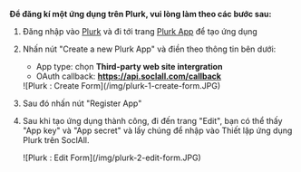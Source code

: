 __Để đăng kí một ứng dụng trên Plurk, vui lòng làm theo các bước sau:__

1.  Đăng nhập vào [Plurk](http://www.plurk.com/) và đi tới trang [Plurk App](http://www.plurk.com/PlurkApp) để tạo ứng dụng
2. Nhấn nút "Create a new Plurk App" và điền theo thông tin bên dưới:
    * App type: chọn __Third-party web site intergration__
    * OAuth callback: __https://api.soclall.com/callback__
    
    <div class="soclall-br"></div>
    ![Plurk : Create Form](/img/plurk-1-create-form.JPG)
    <div class="soclall-br"></div>
    
3. Sau đó nhấn nút "Register App"
4. Sau khi tạo ứng dụng thành công, đi đến trang "Edit", bạn có thể thấy "App key" và "App secret" và lấy chúng để nhập vào Thiết lập ứng dụng Plurk trên SoclAll.
    <div class="soclall-br"></div>
    ![Plurk : Edit Form](/img/plurk-2-edit-form.JPG)
    <div class="soclall-br"></div>